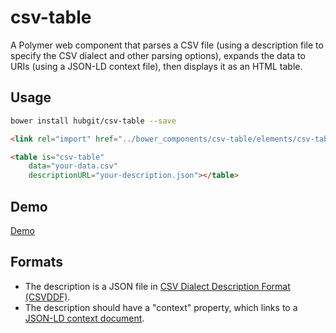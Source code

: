 # csv-table

A Polymer web component that parses a CSV file (using a description file to specify the CSV dialect and other parsing options), expands the data to URIs (using a JSON-LD context file), then displays it as an HTML table.

## Usage

```bash
bower install hubgit/csv-table --save
```

```html
<link rel="import" href="../bower_components/csv-table/elements/csv-table.html">
```

```html
<table is="csv-table" 
    data="your-data.csv" 
    descriptionURL="your-description.json"></table>
```

## Demo

[Demo](http://git.macropus.org/csv-table/demo/index-dev.html)

## Formats

* The description is a JSON file in [CSV Dialect Description Format (CSVDDF)](http://dataprotocols.org/csv-dialect/).
* The description should have a "context" property, which links to a [JSON-LD context document](http://www.w3.org/TR/json-ld/#the-context).
